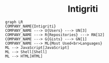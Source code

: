 <h1 align="center">Intigriti</h1>

```mermaid
graph LR
COMPANY_NAME{Intigriti}
COMPANY_NAME ---> U{Users} ---> UN[3]
COMPANY_NAME ---> R{Repositories} ---> RN[12]
COMPANY_NAME ---> G{Gists} ---> GN[1]
COMPANY_NAME ---> ML{Most Used<br>Languages}
ML --> JavaScript[JavaScript]
ML --> Shell[Shell]
ML --> HTML[HTML]
```
